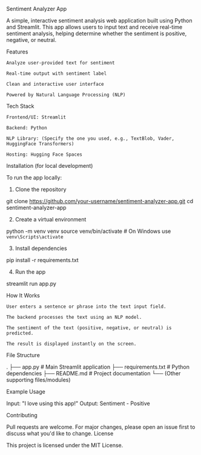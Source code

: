 Sentiment Analyzer App

A simple, interactive sentiment analysis web application built using Python and Streamlit. This app allows users to input text and receive real-time sentiment analysis, helping determine whether the sentiment is positive, negative, or neutral.

Features

    Analyze user-provided text for sentiment

    Real-time output with sentiment label

    Clean and interactive user interface

    Powered by Natural Language Processing (NLP)

Tech Stack

    Frontend/UI: Streamlit

    Backend: Python

    NLP Library: (Specify the one you used, e.g., TextBlob, Vader, HuggingFace Transformers)

    Hosting: Hugging Face Spaces

Installation (for local development)

To run the app locally:
1. Clone the repository

git clone https://github.com/your-username/sentiment-analyzer-app.git
cd sentiment-analyzer-app

2. Create a virtual environment

python -m venv venv
source venv/bin/activate  # On Windows use `venv\Scripts\activate`

3. Install dependencies

pip install -r requirements.txt

4. Run the app

streamlit run app.py

How It Works

    User enters a sentence or phrase into the text input field.

    The backend processes the text using an NLP model.

    The sentiment of the text (positive, negative, or neutral) is predicted.

    The result is displayed instantly on the screen.

File Structure

.
├── app.py                 # Main Streamlit application
├── requirements.txt       # Python dependencies
├── README.md              # Project documentation
└── (Other supporting files/modules)

Example Usage

Input: "I love using this app!"
Output: Sentiment - Positive

Contributing

Pull requests are welcome. For major changes, please open an issue first to discuss what you'd like to change.
License

This project is licensed under the MIT License.
